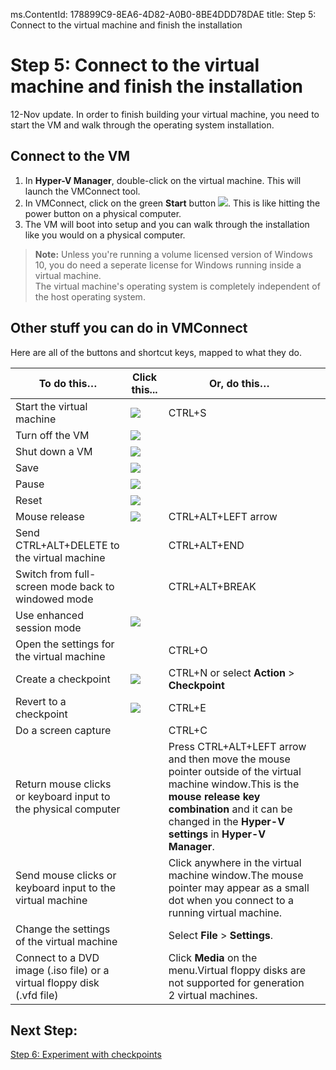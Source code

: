 ms.ContentId: 178899C9-8EA6-4D82-A0B0-8BE4DDD78DAE
title: Step 5: Connect to the virtual machine and finish the installation

# Step 5: Connect to the virtual machine and finish the installation

12-Nov update. In order to finish building your virtual machine, you need to start the VM and walk through the operating system installation.

## Connect to the VM

1. In **Hyper-V Manager**, double-click on the virtual machine. This will launch the VMConnect tool.
2. In VMConnect, click on the green **Start** button ![](media/start.png). This is like hitting the power button on a physical computer.
3. The VM will boot into setup and you can walk through the installation like you would on a physical computer.

> **Note:** Unless you're running a volume licensed version of Windows 10, you do need a seperate license for Windows running inside a virtual machine.  
>  The virtual machine's operating system is completely independent of the host operating system.


## Other stuff you can do in VMConnect

Here are all of the buttons and shortcut keys, mapped to what they do.

| **To do this…**| Click this...| **Or, do this…**| |
| ----- | ----- | ----- | ----- |
| Start the virtual machine| ![](media/start.png)| CTRL+S| |
| Turn off the VM| ![](media/turnoff.png)| | |
| Shut down a VM| ![](media/shutdown.png)| | |
| Save| ![](media/save.png)| | |
| Pause| ![](media/pause.png)| | |
| Reset| ![](media/reset.png)| | |
| Mouse release| ![](media/ctrlaltdel.png)| CTRL+ALT+LEFT arrow| |
| Send CTRL+ALT+DELETE to the virtual machine| | CTRL+ALT+END| |
| Switch from full-screen mode back to windowed mode| | CTRL+ALT+BREAK| |
| Use enhanced session mode| ![](media/basic.png)| | |
| Open the settings for the virtual machine| | CTRL+O| |
| Create a checkpoint| ![](media/checkpoint.png)| CTRL+N or select **Action** > **Checkpoint**| |
| Revert to a checkpoint| ![](media/revert.png)| CTRL+E| |
| Do a screen capture| | CTRL+C| |
| Return mouse clicks or keyboard input to the physical computer| | Press CTRL+ALT+LEFT arrow and then move the mouse pointer outside of the virtual machine window.This is the **mouse release key combination** and it can be changed in the **Hyper-V settings** in **Hyper-V Manager**.| |
| Send mouse clicks or keyboard input to the virtual machine| | Click anywhere in the virtual machine window.The mouse pointer may appear as a small dot when you connect to a running virtual machine.| |
| Change the settings of the virtual machine| | Select **File** > **Settings**.| |
| Connect to a DVD image (.iso file) or a virtual floppy disk (.vfd file)| | Click **Media** on the menu.Virtual floppy disks are not supported for generation 2 virtual machines.| |



## Next Step:

[Step 6: Experiment with checkpoints](walkthrough_checkpoints.md)




<!--HONumber=Jan16_HO1-->
